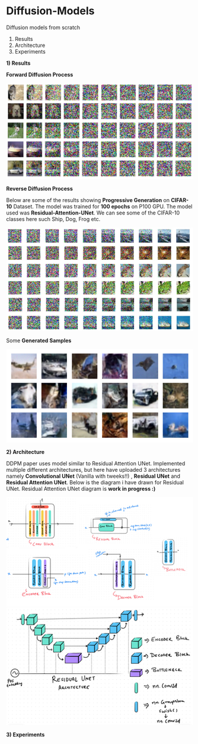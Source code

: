 # Diffusion-Models
Diffusion models from scratch
1) Results
2) Architecture
3) Experiments

**1) Results**

 **Forward Diffusion Process**

![image](https://github.com/Shiva18A/Diffusion-Models/blob/main/imgs/forward_process.jpg?raw=true "results")

 **Reverse Diffusion Process**

Below are some of the results showing **Progressive Generation** on **CIFAR-10** Dataset. The model was trained for **100 epochs** on P100 GPU. The model used was **Residual-Attention-UNet**. We can see some of the CIFAR-10 classes here such Ship, Dog, Frog etc.

![image](https://github.com/Shiva18A/Diffusion-Models/blob/main/imgs/reverse_process.jpg?raw=true "results")

Some **Generated Samples**

![image](https://github.com/Shiva18A/Diffusion-Models/blob/main/imgs/sampled_images.png?raw=true "results")


**2) Architecture**

 DDPM paper uses model similar to Residual Attention UNet. Implemented multiple different architectures, but here have uploaded 3 architectures namely **Convolutional 
 UNet** (Vanilla with tweeks!!) , **Residual UNet** and **Residual Attention UNet**. Below is the diagram i have drawn for Residual UNet. Residual Attention UNet diagram is **work in progress :)**

 ![image](https://github.com/Shiva18A/Diffusion-Models/blob/main/imgs/resunet_components.jpg?raw=true "architecture")
 ![image](https://github.com/Shiva18A/Diffusion-Models/blob/main/imgs/resunet.png?raw=true "architecture")


 **3) Experiments**
